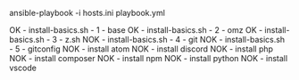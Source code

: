 ansible-playbook -i hosts.ini playbook.yml


 OK - install-basics.sh - 1 - base
 OK - install-basics.sh - 2 - omz
 OK - install-basics.sh - 3 - z.sh
NOK - install-basics.sh - 4 - git
NOK - install-basics.sh - 5 - gitconfig
NOK - install atom
NOK - install discord
NOK - install php
NOK - install composer
NOK - install npm
NOK - install python
NOK - install vscode